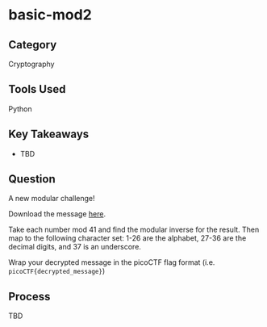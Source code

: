 # basic-mod2

## Category

Cryptography

## Tools Used

Python

## Key Takeaways

- TBD

## Question

A new modular challenge!

Download the message [here](./message.txt).

Take each number mod 41 and find the modular inverse for the result. Then map to the following character set: 1-26 are the alphabet, 27-36 are the decimal digits, and 37 is an underscore.

Wrap your decrypted message in the picoCTF flag format (i.e. `picoCTF{decrypted_message}`)

## Process

TBD
